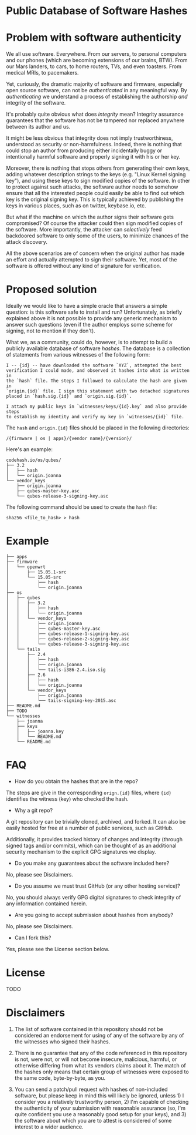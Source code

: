Public Database of Software Hashes
===================================

# Problem with software authenticity

We all use software. Everywhere. From our servers, to personal computers and our
phones (which are becoming extensions of our brains, BTW). From our Mars
landers, to cars, to home routers, TVs, and even toasters. From medical MRIs, to
pacemakers.

Yet, curiously, the dramatic majority of software and firmware, especially open
source software, can not be _authenticated_ in any meaningful way. By
_authenticating_ we understand a process of establishing the authorship _and_
integrity of the software.

It's probably quite obvious what does _integrity_ mean? Integrity assurance
guarantees that the software has not be tampered nor replaced anywhere between
its author and us.

It might be less obvious that integrity does not imply trustworthiness,
understood as security or non-harmfulness. Indeed, there is nothing that could
stop an author from producing either incidentally buggy or intentionally harmful
software and properly signing it with his or her key.

Moreover, there is nothing that stops others from generating their own keys,
adding whatever description strings to the keys (e.g. "Linux Kernel signing
key"), and using these keys to sign modified copies of the software. In other to
protect against such attacks, the software author needs to somehow ensure that
all the interested people could easily be able to find out which key is the
original signing key. This is typically achieved by publishing the keys in
various places, such as on twitter, keybase.io, etc.

But what if the machine on which the author signs their software gets
compromised? Of course the attacker could then sign modified copies of the
software. More importantly, the attacker can _selectively_ feed backdoored
software to only some of the users, to minimize chances of the attack discovery.

All the above scenarios are of concern when the original author has made an
effort and actually attempted to sign their software. Yet, most of the software
is offered without any kind of signature for verification.

# Proposed solution

Ideally we would like to have a simple oracle that answers a simple question: is
this software safe to install and run? Unfortunately, as briefly explained above
it is not possible to provide any generic mechanism to answer such questions
(even if the author employs some scheme for signing, not to mention if they
don't).

What we, as a community, could do, however, is to attempt to build a publicly
available database of software _hashes_. The database is a collection of
statements from various witnesses of the following form:

    I -- {id} -- have downloaded the software `XYZ`, attempted the best
    verification I could made, and observed it hashes into what is written in
    the `hash` file. The steps I followed to calculate the hash are given in
    `origin.{id}` file. I sign this statement with two detached signatures
    placed in `hash.sig.{id}` and `origin.sig.{id}`.
    
    I attach my public keys in `witnesses/keys/{id}.key` and also provide steps
    to establish my identity and verify my key in `witnesses/{id}` file.

The `hash` and `origin.{id}` files should be placed in the following
directories:

    /{firmware | os | apps}/{vendor name}/{version}/

Here's an example:

    codehash.io/os/qubes/
    ├── 3.2
    │   ├── hash
    │   └── origin.joanna
    └── vendor_keys
        ├── origin.joanna
        ├── qubes-master-key.asc
        └── qubes-release-3-signing-key.asc
 
The following command should be used to create the `hash` file:

    sha256 <file_to_hash> > hash


# Example

    ├── apps
    ├── firmware
    │   └── openwrt
    │       ├── 15.05.1-src
    │       └── 15.05-src
    │           ├── hash
    │           └── origin.joanna
    ├── os
    │   ├── qubes
    │   │   ├── 3.2
    │   │   │   ├── hash
    │   │   │   └── origin.joanna
    │   │   └── vendor_keys
    │   │       ├── origin.joanna
    │   │       ├── qubes-master-key.asc
    │   │       ├── qubes-release-1-signing-key.asc
    │   │       ├── qubes-release-2-signing-key.asc
    │   │       └── qubes-release-3-signing-key.asc
    │   └── tails
    │       ├── 2.4
    │       │   ├── hash
    │       │   ├── origin.joanna
    │       │   └── tails-i386-2.4.iso.sig
    │       ├── 2.6
    │       │   ├── hash
    │       │   └── origin.joanna
    │       └── vendor_keys
    │           ├── origin.joanna
    │           └── tails-signing-key-2015.asc
    ├── README.md
    ├── TODO
    └── witnesses
        ├── joanna
        ├── keys
        │   ├── joanna.key
        │   └── README.md
        └── README.md

# FAQ

* How do you obtain the hashes that are in the repo?

The steps are give in the corresponding `orign.{id}` files, where `{id}`
identifies the witness (key) who checked the hash.

* Why a git repo?

A git repository can be trivially cloned, archived, and forked. It can also be
easily hosted for free at a number of public services, such as GitHub.

Additionally, it provides tracked history of changes and integrity (through
signed tags and/or commits), which can be thought of as an additional security
mechanism to the explicit GPG signatures we display.

* Do you make any guarantees about the software included here?

No, please see Disclaimers.

* Do you assume we must trust GitHub (or any other hosting service)?

No, you should always verify GPG digital signatures to check integrity of any
information contained herein.

* Are you going to accept submission about hashes from anybody?

No, please see Disclaimers.

* Can I fork this?

Yes, please see the License section below.

# License

TODO

# Disclaimers

1. The list of software contained in this repository should not be considered an
   endorsement for using of any of the software by any of the witnesses who
   signed their hashes.

2. There is no guarantee that any of the code referenced in this repository is
   not, were not, or will not become insecure, malicious, harmful, or otherwise
   differing from what its vendors claims about it. The match of the hashes only
   means that certain group of witnesses were exposed to the same code,
   byte-by-byte, as you.

3. You can send a patch/pull request with hashes of non-included software, but
   please keep in mind this will likely be ignored, unless 1) I consider you a
   relatively trustworthy person, 2) I'm capable of checking the authenticity of
   your submission with reasonable assurance (so, I'm quite confident you use a
   reasonably good setup for your keys), and 3) the software about which you are
   to attest is considered of some interest to a wider audience.
